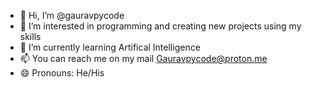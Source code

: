 - 👋 Hi, I’m @gauravpycode
- 👀 I’m interested in programming and creating new projects using my skills
- 🌱 I’m currently learning Artifical Intelligence
- 📫 You can reach me on my mail Gauravpycode@proton.me
- 😄 Pronouns: He/His

<!---
gauravpycode/gauravpycode is a ✨ special ✨ repository because its `README.md` (this file) appears on your GitHub profile.
You can click the Preview link to take a look at your changes.
--->
